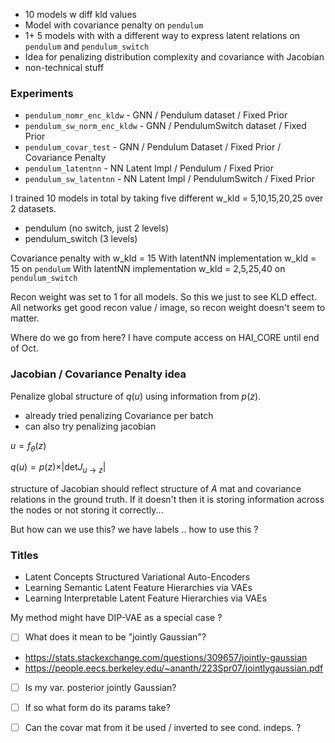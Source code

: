 - 10 models w diff kld values
- Model with covariance penalty on `pendulum`
- 1+ 5 models with with a different way to express latent relations on `pendulum` and `pendulum_switch`
- Idea for penalizing distribution complexity and covariance with Jacobian
- non-technical stuff

### Experiments
- `pendulum_nomr_enc_kldw` - GNN / Pendulum dataset / Fixed Prior
- `pendulum_sw_norm_enc_kldw` - GNN / PendulumSwitch dataset / Fixed Prior
- `pendulum_covar_test` - GNN / Pendulum Dataset / Fixed Prior / Covariance Penalty
- `pendulum_latentnn` - NN Latent Impl / Pendulum / Fixed Prior
- `pendulum_sw_latentnn` - NN Latent Impl / PendulumSwitch / Fixed Prior

I trained 10 models in total by taking five different w_kld = 5,10,15,20,25 over 2 datasets.
- pendulum (no switch, just 2 levels)
- pendulum_switch (3 levels)

Covariance penalty with w_kld = 15
With latentNN implementation w_kld = 15 on `pendulum`
With latentNN implementation w_kld = 2,5,25,40 on `pendulum_switch`

Recon weight was set to 1 for all models. So this we just to see KLD effect.
All networks get good recon value / image, so recon weight doesn't seem to matter.

Where do we go from here? I have compute access on HAI_CORE until end of Oct.

### Jacobian / Covariance Penalty idea

Penalize global structure of $q(u)$ using information from $p(z)$.
- already tried penalizing Covariance per batch
- can also try penalizing jacobian

$u = f_\theta(z)$

$q(u) = p(z) \times \vert \text{det} J_{ u \rightarrow z} \vert$

structure of Jacobian should reflect structure of $A$ mat and covariance relations in the ground truth. If it doesn't then it is storing information across the nodes or not storing it correctly...

But how can we use this? we have labels .. how to use this ?


### Titles
- Latent Concepts Structured Variational Auto-Encoders
- Learning Semantic Latent Feature Hierarchies via VAEs
- Learning Interpretable Latent Feature Hierarchies via VAEs

My method might have DIP-VAE as a special case ?

- [ ] What does it mean to be "jointly Gaussian"?
- https://stats.stackexchange.com/questions/309657/jointly-gaussian
- https://people.eecs.berkeley.edu/~ananth/223Spr07/jointlygaussian.pdf
- [ ] Is my var. posterior jointly Gaussian?
- [ ] If so what form do its params take?
- [ ] Can the covar mat from it be used / inverted to see cond. indeps. ?


